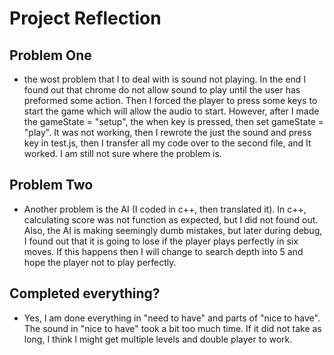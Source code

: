 # Project Reflection

## Problem One

- the wost problem that I to deal with is sound not playing. In the end I found out that chrome do not allow sound to play until the user has preformed some action. Then I forced the player to press some keys to start the game which will allow the audio to start. However, after I made the gameState = "setup", the when key is pressed, then set gameState = "play". It was not working, then I rewrote the just the sound and press key in test.js, then I transfer all my code over to the second file, and It worked. I am still not sure where the problem is.

## Problem Two

- Another problem is the AI (I coded in c++, then translated it). In c++, calculating score was not function as expected, but I did not found out. Also, the AI is making seemingly dumb mistakes, but later during debug, I found out that it is going to lose if the player plays perfectly in six moves. If this happens then I will change to search depth into 5 and hope the player not to play perfectly.

## Completed everything?

- Yes, I am done everything in "need to have" and parts of "nice to have". The sound in "nice to have" took a bit too much time. If it did not take as long, I think I might get multiple levels and double player to work.